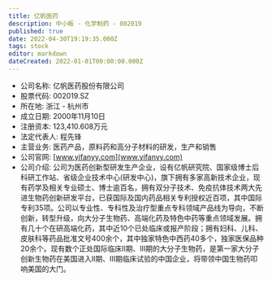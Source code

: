 ```yaml
---
title: 亿帆医药
description: 中小板 - 化学制药 - 002019
published: true
date: 2022-04-30T19:19:35.000Z
tags: stock
editor: markdown
dateCreated: 2022-01-01T00:00:00.000Z
---
```


- 公司名称: 亿帆医药股份有限公司
- 股票代码: 002019.SZ
- 所在地: 浙江 - 杭州市
- 成立日期: 2000年11月10日
- 注册资本: 123,410.608万元
- 法定代表人: 程先锋
- 主营业务: 医药产品，原料药和高分子材料的研发，生产和销售
- 公司官网: [www.yifanyy.com](www.yifanyy.com)
- 公司介绍: 公司为医药创新型研发生产企业，设有亿帆研究院、国家级博士后科研工作站、省级企业技术中心(研发中心)，旗下拥有多家高新技术企业，现有药学及相关专业硕士、博士逾百名，拥有双分子技术、免疫抗体技术两大先进生物药创新研发平台，已获国际及国内药品相关专利授权近百项，其中国际专利35项。公司以专业性、专科性及治疗型重点专科领域产品线为导向，不断创新，转型升级，向大分子生物药、高端化药及特色中药等重点领域发展。拥有几十个在研高端化药，其中近10个已处临床或报产阶段；拥有妇科、儿科、皮肤科等药品批准文号400余个，其中独家特色中西药40多个，独家医保品种20余个。现有数个正处国际临床II期、III期的大分子生物药，是第一家大分子创新生物药在美国进入II期、III期临床试验的中国企业，将带领中国生物药叩响美国的大门。


